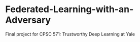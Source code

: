 # Federated-Learning-with-an-Adversary
Final project for CPSC 571: Trustworthy Deep Learning at Yale
